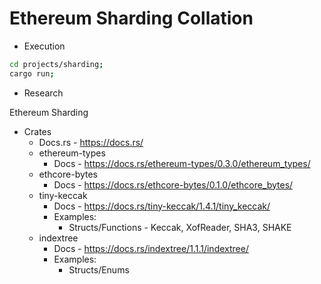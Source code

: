 # Ethereum Sharding Collation

* Execution

```bash
cd projects/sharding;
cargo run;
```

* Research

Ethereum Sharding

* Crates
  * Docs.rs - https://docs.rs/
  * ethereum-types
    * Docs - https://docs.rs/ethereum-types/0.3.0/ethereum_types/
  * ethcore-bytes
    * Docs - https://docs.rs/ethcore-bytes/0.1.0/ethcore_bytes/
  * tiny-keccak
    * Docs - https://docs.rs/tiny-keccak/1.4.1/tiny_keccak/
    * Examples:
      * Structs/Functions - Keccak, XofReader, SHA3, SHAKE
  * indextree
    * Docs - https://docs.rs/indextree/1.1.1/indextree/
    * Examples:
      * Structs/Enums